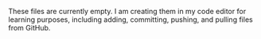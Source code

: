 These files are currently empty. I am creating them in my code editor for learning purposes, including adding, committing, pushing, and pulling files from GitHub.
